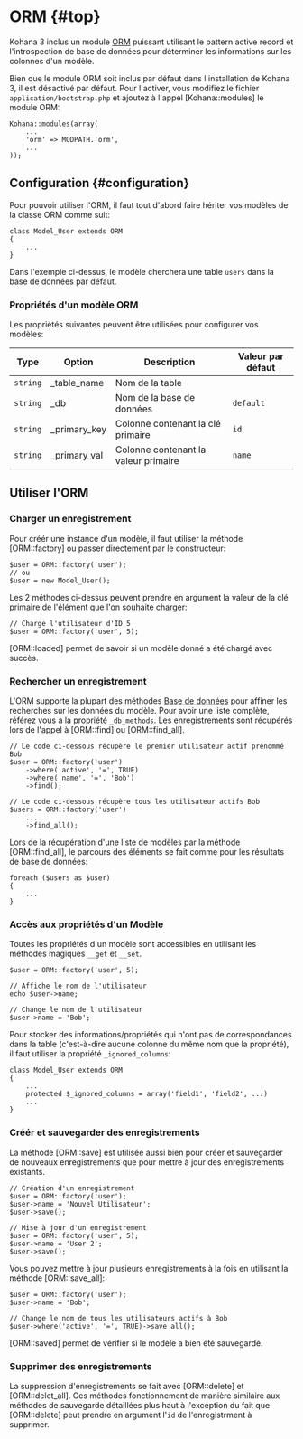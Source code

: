 # ORM {#top}

Kohana 3 inclus un module [ORM](http://en.wikipedia.org/wiki/Object-relational_mapping) puissant utilisant le pattern active record et l'introspection de base de données pour déterminer les informations sur les colonnes d'un modèle.

Bien que le module ORM soit inclus par défaut dans l'installation de Kohana 3, il est désactivé par défaut. Pour l'activer, vous modifiez le fichier `application/bootstrap.php` et ajoutez à l'appel [Kohana::modules] le module ORM:

	Kohana::modules(array(
		...
		'orm' => MODPATH.'orm',
		...
	));

## Configuration {#configuration}

Pour pouvoir utiliser l'ORM, il faut tout d'abord faire hériter vos modèles de la classe ORM comme suit:

	class Model_User extends ORM
	{
		...
	}

Dans l'exemple ci-dessus, le modèle cherchera une table `users` dans la base de données par défaut.

### Propriétés d'un modèle ORM

Les propriétés suivantes peuvent être utilisées pour configurer vos modèles:

Type      | Option          |  Description                         | Valeur par défaut
----------|-----------------|--------------------------------------| -------------------------
`string`  |  _table_name    | Nom de la table                      | 
`string`  | _db             | Nom de la base de données            |`default`
`string`  | _primary_key    | Colonne contenant la clé primaire    |`id`
`string`  | _primary_val    | Colonne contenant la valeur primaire |`name`

## Utiliser l'ORM

### Charger un enregistrement

Pour créér une instance d'un modèle, il faut utiliser la méthode [ORM::factory] ou passer directement par le constructeur:

	$user = ORM::factory('user');
	// ou
	$user = new Model_User();

Les 2 méthodes ci-dessus peuvent prendre en argument la valeur de la clé primaire de l'élément que l'on souhaite charger:

	// Charge l'utilisateur d'ID 5
	$user = ORM::factory('user', 5);

[ORM::loaded] permet de savoir si un modèle donné a été chargé avec succès.

### Rechercher un enregistrement

L'ORM supporte la plupart des méthodes [Base de données](tutorials.databases) pour affiner les recherches sur les données du modèle. Pour avoir une liste complète, référez vous à la propriété `_db_methods`. Les enregistrements sont récupérés lors de l'appel à [ORM::find] ou [ORM::find_all].

	// Le code ci-dessous récupère le premier utilisateur actif prénommé Bob
	$user = ORM::factory('user')
		->where('active', '=', TRUE)
		->where('name', '=', 'Bob')
		->find();

	// Le code ci-dessous récupère tous les utilisateur actifs Bob
	$users = ORM::factory('user')
		...
		->find_all();
	
Lors de la récupération d'une liste de modèles par la méthode [ORM::find_all], le parcours des éléments se fait comme pour les résultats de base de données:

	foreach ($users as $user)
	{
		...
	}

### Accès aux propriétés d'un Modèle

Toutes les propriétés d'un modèle sont accessibles en utilisant les méthodes magiques `__get` et `__set`. 

	$user = ORM::factory('user', 5);
	
	// Affiche le nom de l'utilisateur
	echo $user->name;

	// Change le nom de l'utilisateur
	$user->name = 'Bob';

Pour stocker des informations/propriétés qui n'ont pas de correspondances dans la table (c'est-à-dire aucune colonne du même nom que la propriété), il faut utiliser la propriété `_ignored_columns`:

	class Model_User extends ORM
	{
		...
		protected $_ignored_columns = array('field1', 'field2', ...)
		...
	}

### Créér et sauvegarder des enregistrements

La méthode [ORM::save] est utilisée aussi bien pour créer et sauvegarder de nouveaux enregistrements que pour mettre à jour des enregistrements existants.

	// Création d'un enregistrement
	$user = ORM::factory('user');
	$user->name = 'Nouvel Utilisateur';
	$user->save();

	// Mise à jour d'un enregistrement
	$user = ORM::factory('user', 5);
	$user->name = 'User 2';
	$user->save();

Vous pouvez mettre à jour plusieurs enregistrements à la fois en utilisant la méthode [ORM::save_all]:

	$user = ORM::factory('user');
	$user->name = 'Bob';

	// Change le nom de tous les utilisateurs actifs à Bob
	$user->where('active', '=', TRUE)->save_all();

[ORM::saved] permet de vérifier si le modèle a bien été sauvegardé.

### Supprimer des enregistrements

La suppression d'enregistrements se fait avec [ORM::delete] et [ORM::delet_all].  Ces méthodes fonctionnement de manière similaire aux méthodes de sauvegarde détaillées plus haut à l'exception du fait que [ORM::delete] peut prendre en argument l'`id` de l'enregistrment à supprimer.
